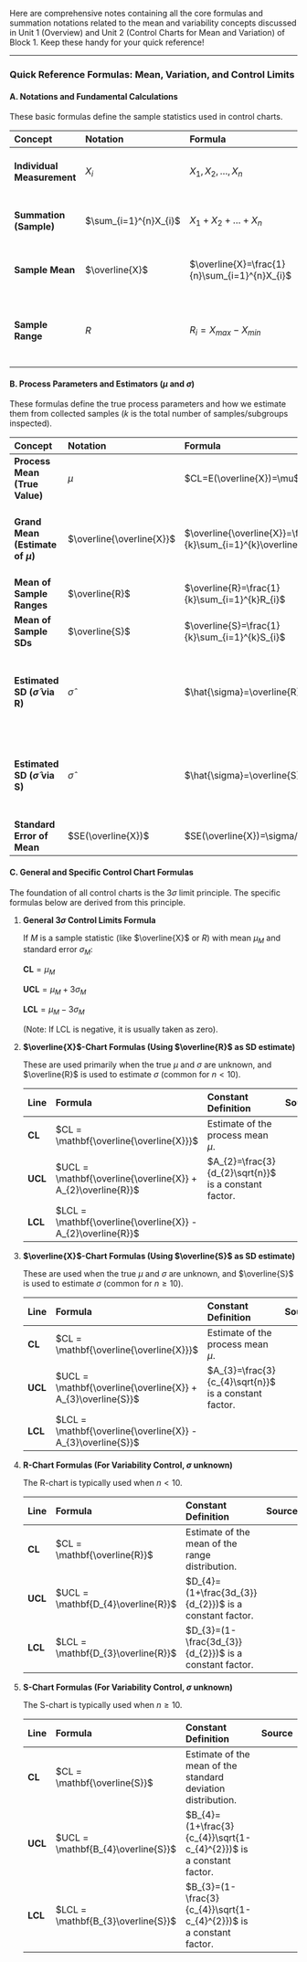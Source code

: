 Here are comprehensive notes containing all the core formulas and summation notations 
related to the mean and variability concepts discussed in Unit 1 (Overview) and Unit 2 (Control Charts for Mean and Variation) of Block 1. 
Keep these handy for your quick reference!

***

### Quick Reference Formulas: Mean, Variation, and Control Limits

#### A. Notations and Fundamental Calculations

These basic formulas define the sample statistics used in control charts.

| Concept | Notation | Formula | Tiny Note | Source |
| :--- | :--- | :--- | :--- | :--- |
| **Individual Measurement** | $X_{i}$ | $X_{1}, X_{2}, \dots, X_{n}$ | Measurements on a random sample of size $n$. | |
| **Summation (Sample)** | $\sum_{i=1}^{n}X_{i}$ | $X_{1}+X_{2}+\dots+X_{n}$ | Sum of all measurements within one sample. | |
| **Sample Mean** | $\overline{X}$ | $\overline{X}=\frac{1}{n}\sum_{i=1}^{n}X_{i}$ | Mean (Average) of a single sample of size $n$. | |
| **Sample Range** | $R$ | $R_{i}=X_{max}-X_{min}$ | Difference between the largest and smallest observation in a sample. | |

#### B. Process Parameters and Estimators ($\mu$ and $\sigma$)

These formulas define the true process parameters and how we estimate them from collected samples ($k$ is the total number of samples/subgroups inspected).

| Concept | Notation | Formula | Tiny Note | Source |
| :--- | :--- | :--- | :--- | :--- |
| **Process Mean (True Value)** | $\mu$ | $CL=E(\overline{X})=\mu$ | Expected value of the sample mean ($\overline{X}$). | |
| **Grand Mean (Estimate of $\mu$)** | $\overline{\overline{X}}$ | $\overline{\overline{X}}=\frac{1}{k}\sum_{i=1}^{k}\overline{X}_{i}$ | Average of all sample means. Used as the best estimate ($\hat{\mu}$) when $\mu$ is unknown. | |
| **Mean of Sample Ranges** | $\overline{R}$ | $\overline{R}=\frac{1}{k}\sum_{i=1}^{k}R_{i}$ | Average of all $k$ sample ranges. | |
| **Mean of Sample SDs** | $\overline{S}$ | $\overline{S}=\frac{1}{k}\sum_{i=1}^{k}S_{i}$ | Average of all $k$ sample standard deviations. | |
| **Estimated SD ($\hat{\sigma}$ via R)** | $\hat{\sigma}$ | $\hat{\sigma}=\overline{R}/d_{2}$ | Estimate of process SD ($\sigma$) using $\overline{R}$. Preferred for small samples ($n<10$). | |
| **Estimated SD ($\hat{\sigma}$ via S)** | $\hat{\sigma}$ | $\hat{\sigma}=\overline{S}/c_{4}$ | Estimate of process SD ($\sigma$) using $\overline{S}$. Preferred for large samples ($n \ge 10$). | |
| **Standard Error of Mean** | $SE(\overline{X})$ | $SE(\overline{X})=\sigma/\sqrt{n}$ | Variability of the sample mean distribution. | |

#### C. General and Specific Control Chart Formulas

The foundation of all control charts is the $3\sigma$ limit principle. The specific formulas below are derived from this principle.

1.  **General $3\sigma$ Control Limits Formula**

    If $M$ is a sample statistic (like $\overline{X}$ or $R$) with mean $\mu_{M}$ and standard error $\sigma_{M}$:

    $\mathbf{CL} = \mu_{M} \quad$

    $\mathbf{UCL} = \mu_{M} + 3\sigma_{M} \quad$

    $\mathbf{LCL} = \mu_{M} - 3\sigma_{M} \quad$
    
    (Note: If LCL is negative, it is usually taken as zero).

3.  **$\overline{X}$-Chart Formulas (Using $\overline{R}$ as SD estimate)**

    These are used primarily when the true $\mu$ and $\sigma$ are unknown, and $\overline{R}$ is used to estimate $\sigma$ (common for $n<10$).

    | Line | Formula | Constant Definition | Source |
    | :--- | :--- | :--- | :--- |
    | **CL** | $CL = \mathbf{\overline{\overline{X}}}$ | Estimate of the process mean $\mu$. | |
    | **UCL** | $UCL = \mathbf{\overline{\overline{X}} + A_{2}\overline{R}}$ | $A_{2}=\frac{3}{d_{2}\sqrt{n}}$ is a constant factor. | |
    | **LCL** | $LCL = \mathbf{\overline{\overline{X}} - A_{2}\overline{R}}$ | | |

4.  **$\overline{X}$-Chart Formulas (Using $\overline{S}$ as SD estimate)**

    These are used when the true $\mu$ and $\sigma$ are unknown, and $\overline{S}$ is used to estimate $\sigma$ (common for $n \ge 10$).

    | Line | Formula | Constant Definition | Source |
    | :--- | :--- | :--- | :--- |
    | **CL** | $CL = \mathbf{\overline{\overline{X}}}$ | Estimate of the process mean $\mu$. | |
    | **UCL** | $UCL = \mathbf{\overline{\overline{X}} + A_{3}\overline{S}}$ | $A_{3}=\frac{3}{c_{4}\sqrt{n}}$ is a constant factor. | |
    | **LCL** | $LCL = \mathbf{\overline{\overline{X}} - A_{3}\overline{S}}$ | | |

5.  **R-Chart Formulas (For Variability Control, $\sigma$ unknown)**

    The R-chart is typically used when $n<10$.

    | Line | Formula | Constant Definition | Source |
    | :--- | :--- | :--- | :--- |
    | **CL** | $CL = \mathbf{\overline{R}}$ | Estimate of the mean of the range distribution. | |
    | **UCL** | $UCL = \mathbf{D_{4}\overline{R}}$ | $D_{4}=(1+\frac{3d_{3}}{d_{2}})$ is a constant factor. | |
    | **LCL** | $LCL = \mathbf{D_{3}\overline{R}}$ | $D_{3}=(1-\frac{3d_{3}}{d_{2}})$ is a constant factor. | |

6.  **S-Chart Formulas (For Variability Control, $\sigma$ unknown)**

    The S-chart is typically used when $n \ge 10$.

    | Line | Formula | Constant Definition | Source |
    | :--- | :--- | :--- | :--- |
    | **CL** | $CL = \mathbf{\overline{S}}$ | Estimate of the mean of the standard deviation distribution. | |
    | **UCL** | $UCL = \mathbf{B_{4}\overline{S}}$ | $B_{4}=(1+\frac{3}{c_{4}}\sqrt{1-c_{4}^{2}})$ is a constant factor. | |
    | **LCL** | $LCL = \mathbf{B_{3}\overline{S}}$ | $B_{3}=(1-\frac{3}{c_{4}}\sqrt{1-c_{4}^{2}})$ is a constant factor. | |
